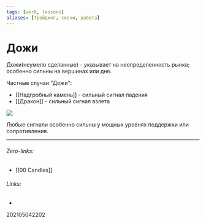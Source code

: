 ```yaml
---
tags: [work, lessons]
aliases: [Трейдинг, свечи, работа]
---
```

# Дожи
Дожи(неумело сделанные) - указывает на неопределенность рынка; особенно сильны на вершинах или дне.

Частные случаи "Дожи":
- [[Надгробный камень]] - сильный сигнал падения
- [[Дракон]] - сильный сигнал взлета

![](https://onthemoney.ru/files/yaponskie_svechi_dozhi1.png)

Любые сигнали особенно сильны у мощных уровнях поддержки или сопротивления.
___
###### Zero-links:
- [[00 Candles]]

###### Links:
-

202105042202